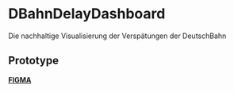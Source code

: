# DBahnDelayDashboard
Die nachhaltige Visualisierung der Verspätungen der DeutschBahn

## Prototype
[**FIGMA**](https://www.figma.com/file/eU5OCwy0r6mNuxhH7uQ9JI/DBDelayDashboard?type=design&t=YU1fpvuj5d3CYSYF-6)

